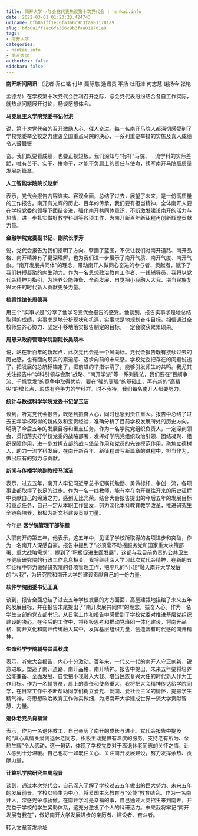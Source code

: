 ```yaml
---
title: 南开大学->与会党代表热议第十次党代会 | nankai.info
date: 2022-03-01 01:23:23.424743
urlname: bfb0a1ff1ec6fa366c9b3faa011701a9
slug: bfb0a1ff1ec6fa366c9b3faa011701a9
tags: 
- 南开大学
categories:
- nankai.info
- 南开大学
authorbox: false
sidebar: false
---
```

**南开新闻网讯** （记者 乔仁铭 付坤 聂际慈 通讯员 平扬 杜雨津 何志慧 谢扬今 张艳

孟德龙）在学校第十次党代会胜利召开之际，与会党代表纷纷结合各自工作实际，就热点问题展开讨论，畅谈感想体会。

**马克思主义学院党委书记付洪**

说，第十次党代会的召开激励人心、催人奋进。每一名南开马院人都深切感受到了学校党委举全校之力建设全国重点马院的决心，一系列重要举措的实施及喜人成绩令人鼓舞振
<!--more-->
奋。我们既要看成绩，也要正视短板。我们深知与“标杆”马院、一流学科的实际差距，唯有苦干、实干、拼命干，才能不负肩上的责任与使命，续写南开马院高质量发展新篇章。

**人工智能学院院长赵新**

表示，党代会报告内容详实、客观全面，总结了过去，展望了未来，是一份高质量的工作报告。南开有光辉的历史、百年的传承，我们要有担当精神，全体南开人要在学校党委的领导下团结奋进，强化南开共同体意识，不断激发建设南开的活力与热情，进一步扎实做好教学科研等各项工作，为南开新百年新征程再创新辉煌贡献力量。

**金融学院党委副书记、副院长季芳**

说，党代会报告为我们指明了方向、擘画了蓝图，不仅让我们对南开道路、南开品格、南开精神有了更深理解，也为我们进一步展示了南开气质、南开气度、南开气象。“南开发展共同体”的理念，带动南开人做同心奋进的参与者、贡献者，赋予了我们拼搏凝聚的内生动力。作为一名思想政治教育工作者、一线辅导员，我将以党代会精神为指引，为培养公能兼备、全面发展、自觉把小我融入大我、堪当民族复兴大任的时代新人贡献更多力量。

**档案馆馆长周德喜**

用三个“实事求是”分享了他学习党代会报告的感受。他谈到，报告实事求是地总结取得的成绩，实事求是地分析现状和机遇，实事求是地规划奋斗目标。相信通过全校师生齐心协力、坚定不移地落实报告制定的目标，一定会收获累累硕果。

**周恩来政府管理学院副院长吴晓林**

说，站在新百年的新起点，此次党代会是一个风向标。党代会报告既有接续过去的历史感，也有面向现实的紧迫感、迈步向前的未来感。学校党委把存在的问题说透了，把发展的总航标锚定了，把前进的举措讲清了，能够引发师生的共鸣。我尤其关注报告中“学科引领与会聚”战略、“南开学派”等一系列提法，我们要在“百舸争流、千帆竞发”的竞争中取得优势，要在“强的更强”的基础上，再有新的“高精尖”的增长点，形成有竞争力的学科群。时不我待，我们每名南开人都要努力。

**统计与数据科学学院党委书记邹玉洁**

谈到，听完党代会报告，既感到振奋人心，同时也感到责任重大。报告中总结了过去五年学校取得的新成效和宝贵经验，准确分析了目前学校发展所处的历史方向，明确了今后五年的发展目标和重点任务。作为一名学院党组织负责人，一定深刻领会、贯彻落实好学校党委的战略部署，发挥好学院党组织政治引领、团结凝聚、组织保障作用，进一步发挥支部的战斗堡垒作用和党员的先锋模范作用，聚焦立德树人，助力一流学科发展，在南开新百年、新征程谱写新篇章的进程中，担当作为，做出应有的努力与贡献。

**新闻与传播学院副教授马瑞洁**

表示，过去五年，南开人牢记习近平总书记嘱托勉励、勇做标杆、争创一流，各项事业都取得了长足的进步。作为一名一线教师，能有幸在南开继往开来的历史征程中贡献自己的绵薄之力，感到无比光荣。结合大会报告提出的今后五年的发展目标和重点任务，自己一定从本职工作出发，努力深化本科教育教学改革，推进研究生全链条培养，积极为新文科建设贡献力量。

今年是 **医学院管理干部陈赜**

入职南开的第五年，他表示，这五年中，见证了学校所取得的各项进步和突破，作为一名南开人深感自豪。报告中提到了“必须毫不动摇服务党和国家重大决策部署、重大战略需求”，提到了“积极促进生医发展”，这都与我目前负责的公共卫生与健康研究院的行政工作息息相关。我将继续深入学习此次党代会精神，在新的五年征程中努力做好研究院的各项管理工作，把平凡的“小我”融入南开大学发展的“大我”，为研究院和南开大学的建设贡献自己的一份力量。

**软件学院团委书记王真**

谈到，报告全面总结了过去五年学校发展的方方面面，高屋建瓴地描绘了未来五年的发展目标，并在报告末尾提出了“南开发展共同体”的理念，振奋人心。作为一名学生支部的党支部书记，从日常工作和报告中感受到了学校党委对推进基层党组织建设的决心。在今后的工作中，将积极思考和推动党班团一体化建设，将南开品格、南开文化和南开传统融入其中，发挥基层组织力量，创造富有时代感的南开精神。

**生命科学学院辅导员禹秋成**

表示，听完大会报告，内心十分激动。百年来，一代又一代的南开人守正创新，锐意进取，塑造了南开道路、南开品格、南开精神。报告中提出，未来五年要将培养公能兼备、全面发展、自觉把小我融入大我、堪当民族复兴大任的时代新人作为工作目标。作为一名辅导员，肩上的责任和使命重大，我将把大会精神传达给学院同学，在日常工作中不断帮助同学们树立爱党、爱国、爱社会主义的情怀，提振学生精气神，将思想政治教育工作做实做细，为把南开大学建成世界一流大学贡献智慧、力量。

**退休老党员肖福堂**

表示，作为一名退休教工，自己亲历了南开的成长与进步。党代会报告中提及的“真心真情关爱离退休老同志，积极主动提供有温度的服务，支持老有所为、余热生辉”令人感动，这一句话，体现了学校党委对于离退休老同志的关怀之情，让人感到十分温暖。自己也将一如既往关心、关注南开发展建设，努力发挥余热、贡献力量。

**计算机学院研究生周程晋**

谈到，通过本次党代会，自己深入了解了学校过去五年做出的巨大努力、未来五年的发展前景。学校以师生为中心，将爱国主义教育与“公能”教育结合。作为一名南开人，深感光荣与骄傲。在南开学习是幸福的事，自己通过大类招生来到南开，并受益于学校的学生奖助体系，这充分激发了个人的科研活力。未来我将牢记“南开发展有我在”，做好南开大学发展进步的亲历者、建设者、奋斗者。



[转入文章首发地址](http://news.nankai.edu.cn/ywsd/system/2022/02/23/030050366.shtml)